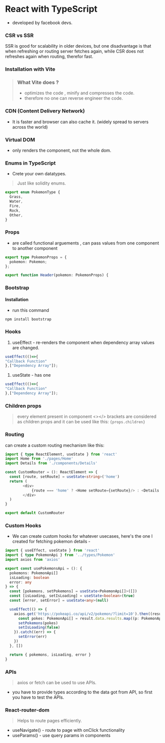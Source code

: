 # React with TypeScript

- developed by facebook devs.

### CSR vs SSR

SSR is good for scalability in older devices, but one disadvantage is that when refreshing or routing server fetches again, while CSR does not refreshes again when routing, therefor fast.

### Installation with Vite

> ### What Vite does ? 
> - optimizes the code , minify and compresses the code.
> - therefore no one can reverse engineer the code.

### CDN (Content Delivery Network)

- It is faster and browser can also cache it. (widely spread to servers across the world)

### Virtual DOM

- only renders the component, not the whole dom.

### Enums in TypeScript
- Crete your own datatypes.
> Just like solidity enums.

```typescript
export enum PokemonType {
  Grass,
  Water,
  Fire,
  Rock,
  Other,
}
```

### Props 
- are called functional arguements , can pass values from one component to another component
```typescript
export type PokemonProps = {
  pokemon: Pokemon;
};

export function Header(pokemon: PokemonProps) {
```

### Bootstrap 

#### Installation
- run this command
```
npm install bootstrap
```

### Hooks

1) useEffect - re-renders the component when dependency array values are changed.
```typescript
useEffect(()=>{
"Callback Function"
},["Dependency Array"]);
```  
1) useState - has one 
```typescript
useEffect(()=>{
"Callback Function"
},["Dependency Array"]);
```  

### Children props

> every element present in component <></> brackets are considered as children props and it can be used like this:
```{props.children}```

### Routing

can create a custom routing mechanism like this: 

```typescript
import { type ReactElement, useState } from 'react'
import Home from './pages/Home'
import Details from './components/Details'

const CustomRouter = (): ReactElement => {
  const [route, setRoute] = useState<string>('home')
  return (
        <div>
            {route === 'home' ? <Home setRoute={setRoute}/> : <Details id={parseInt(route.split('/')[1])}/>}
        </div>
  )
}

export default CustomRouter

```

### Custom Hooks

- We can create custom hooks for whatever usecases, here's the one I created for fetching pokemon details - 

```typescript
import { useEffect, useState } from 'react'
import { type PokemonApi } from '../types/Pokemon'
import axios from 'axios'

export const usePokemonsApi = (): {
  pokemons: PokemonApi[]
  isLoading: boolean
  error: any
} => {
  const [pokemons, setPokemons] = useState<PokemonApi[]>([])
  const [isLoading, setIsLoading] = useState<boolean>(true)
  const [error, setError] = useState<any>(null)

  useEffect(() => {
    axios.get('https://pokeapi.co/api/v2/pokemon/?limit=10').then((result) => {
      const pokes: PokemonApi[] = result.data.results.map((p: PokemonApi, index: number) => ({ ...p, id: index + 1 }))
      setPokemons(pokes)
      setIsLoading(false)
    }).catch((err) => {
      setError(err)
    })
  }, [])

  return { pokemons, isLoading, error }
}

```

### APIs

> axios or fetch can be used to use APIs.

- you have to provide types according to the data got from API, so first you have to test the APIs.

### React-router-dom

> Helps to route pages efficiently.

- useNavigate() - route to page with onClick functionality
- useParams() - use query params in components

